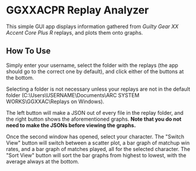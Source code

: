# GGXXACPR Replay Analyzer

This simple GUI app displays information gathered from *Guilty Gear XX Accent Core Plus R* replays, and plots them onto graphs.

## How To Use

Simply enter your username, select the folder with the replays (the app should go to the correct one by default), and click either of the buttons at the bottom.

Selecting a folder is not necessary unless your replays are not in the default folder (C:\\Users\\USERNAME\\Documents\\ARC SYSTEM WORKS\\GGXXAC\\Replays on Windows).

The left button will make a JSON out of every file in the replay folder, and the right button shows the aforementioned graphs. **Note that you do not need to make the JSONs before viewing the graphs.**

Once the second window has opened, select your character. The "Switch View" button will switch between a scatter plot, a bar graph of matchup win rates, and a bar graph of matches played, all for the selected character. The "Sort View" button will sort the bar graphs from highest to lowest, with the average always at the bottom.
